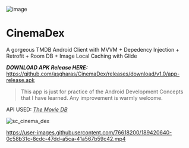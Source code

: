 ![image](https://user-images.githubusercontent.com/76618200/189423194-3e39abb3-274f-40ab-9f69-e4df59608b67.png)

# CinemaDex
A gorgeous TMDB Android Client with MVVM + Depedency Injection + Retrofit + Room DB + Image Local Caching with Glide

**_DOWNLOAD APK Release HERE:_** https://github.com/asgharas/CinemaDex/releases/download/v1.0/app-release.apk 

> This app is just for practice of the Android Development Concepts that I have learned. Any improvement is warmly welcome.

API USED: [*The Movie DB*](https://developers.themoviedb.org/4/)


![sc_cinema_dex](https://user-images.githubusercontent.com/76618200/189421741-e0ae7167-5457-4aea-b341-06db33347f06.png)


https://user-images.githubusercontent.com/76618200/189420640-0c58b31c-8cdc-47dd-a5ca-41a567b59c42.mp4

